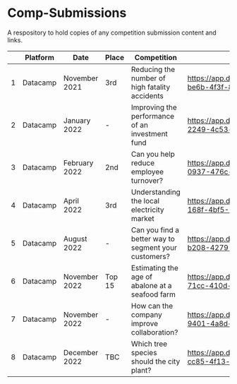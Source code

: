 # Comp-Submissions
A respository to hold copies of any competition submission content and links.

| | Platform | Date | Place | Competition | Submission | Language |
|-|----------|------|-------|-------------|------------|----------|
| 1 | Datacamp | November 2021 | 3rd | Reducing the number of high fatality accidents | https://app.datacamp.com/workspace/w/75db081c-be6b-4f3f-8f4c-06eabf2e3bc5 | R |
| 2 | Datacamp | January 2022 | - | Improving the performance of an investment fund | https://app.datacamp.com/workspace/w/9116f1aa-2249-4c53-b373-7c96b85b83b8 | R |
| 3 | Datacamp | February 2022 | 2nd | Can you help reduce employee turnover? | https://app.datacamp.com/workspace/w/7a32bfba-0937-476c-99f8-4d2957c2b110 | Python |
| 4 | Datacamp | April 2022 | 3rd | Understanding the local electricity market | https://app.datacamp.com/workspace/w/5db86698-168f-4bf5-8c91-ed3444ee6283 | R |
| 5 | Datacamp | August 2022 | - | Can you find a better way to segment your customers? | https://app.datacamp.com/workspace/w/41cfda99-b208-4279-a1e5-5ccafe6cad94 | Python |
| 6 | Datacamp | November 2022 | Top 15 | Estimating the age of abalone at a seafood farm | https://app.datacamp.com/workspace/w/0ce3e417-71cc-410d-8f27-c159ecd06e21 | R |
| 7 | Datacamp | November 2022 | - | How can the company improve collaboration? | https://app.datacamp.com/workspace/w/da8456ad-9401-4a8d-8161-3cef8d57780e | Python |
| 8 | Datacamp | December 2022 | TBC | Which tree species should the city plant? | https://app.datacamp.com/workspace/w/62e39b83-cc85-4f13-a7da-2aaa67e0e893 | Python |